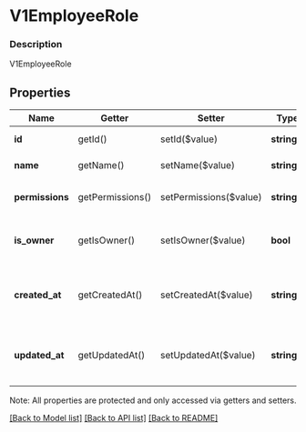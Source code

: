 # V1EmployeeRole

### Description

V1EmployeeRole

## Properties
Name | Getter | Setter | Type | Description | Notes
------------ | ------------- | ------------- | ------------- | ------------- | -------------
**id** | getId() | setId($value) | **string** | The role&#39;s unique ID, Can only be set by Square. | [optional] 
**name** | getName() | setName($value) | **string** | The role&#39;s merchant-defined name. | 
**permissions** | getPermissions() | setPermissions($value) | **string[]** | The role&#39;s permissions. See [V1EmployeeRolePermissions](#type-v1employeerolepermissions) for possible values | 
**is_owner** | getIsOwner() | setIsOwner($value) | **bool** | If true, employees with this role have all permissions, regardless of the values indicated in permissions. | [optional] 
**created_at** | getCreatedAt() | setCreatedAt($value) | **string** | The time when the employee entity was created, in ISO 8601 format. Is set by Square when the Role is created. | [optional] 
**updated_at** | getUpdatedAt() | setUpdatedAt($value) | **string** | The time when the employee entity was most recently updated, in ISO 8601 format. Is set by Square when the Role updated. | [optional] 

Note: All properties are protected and only accessed via getters and setters.

[[Back to Model list]](../../README.md#documentation-for-models) [[Back to API list]](../../README.md#documentation-for-api-endpoints) [[Back to README]](../../README.md)

